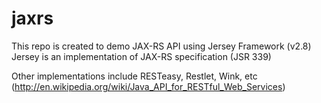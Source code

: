 jaxrs
=====
This repo is created to demo JAX-RS API using Jersey Framework (v2.8)
Jersey is an implementation of JAX-RS specification (JSR 339)

Other implementations include RESTeasy, Restlet, Wink, etc (http://en.wikipedia.org/wiki/Java_API_for_RESTful_Web_Services)
